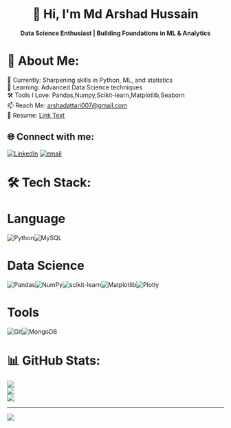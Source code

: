<div align="center">

# 👋 Hi, I'm Md Arshad Hussain  
**Data Science Enthusiast | Building Foundations in ML & Analytics**

</div>

# 💫 About Me:
🔭 Currently: Sharpening skills in Python, ML, and statistics<br>🌱 Learning: Advanced Data Science techniques<br>🛠️ Tools I Love: Pandas,Numpy,Scikit-learn,Matplotlib,Seaborn<br>📫 Reach Me: arshadattari007@gmail.com<br>📄 Resume: [Link Text](https://drive.google.com/file/d/1waVCe23rVF4NjUfGC9gR6Uwktp84qkko/view?usp=drive_link)



## 🌐 Connect with me:
[![LinkedIn](https://img.shields.io/badge/LinkedIn-%230077B5.svg?logo=linkedin&logoColor=white)](https://linkedin.com/in/https://www.linkedin.com/in/md-arshad-hussain-a1529a362/) [![email](https://img.shields.io/badge/Email-D14836?logo=gmail&logoColor=white)](mailto:arshadattari007@gmail.com) 

# 🛠️ Tech Stack:
# Language
![Python](https://img.shields.io/badge/python-3670A0?style=for-the-badge&logo=python&logoColor=ffdd54)![MySQL](https://img.shields.io/badge/mysql-4479A1.svg?style=for-the-badge&logo=mysql&logoColor=white)
# Data Science
![Pandas](https://img.shields.io/badge/pandas-%23150458.svg?style=for-the-badge&logo=pandas&logoColor=white)![NumPy](https://img.shields.io/badge/numpy-%23013243.svg?style=for-the-badge&logo=numpy&logoColor=white)![scikit-learn](https://img.shields.io/badge/scikit--learn-%23F7931E.svg?style=for-the-badge&logo=scikit-learn&logoColor=white)![Matplotlib](https://img.shields.io/badge/Matplotlib-%23ffffff.svg?style=for-the-badge&logo=Matplotlib&logoColor=black)![Plotly](https://img.shields.io/badge/Plotly-%233F4F75.svg?style=for-the-badge&logo=plotly&logoColor=white)
# Tools
 ![Git](https://img.shields.io/badge/git-%23F05033.svg?style=for-the-badge&logo=git&logoColor=white)![MongoDB](https://img.shields.io/badge/MongoDB-%234ea94b.svg?style=for-the-badge&logo=mongodb&logoColor=white)
# 📊 GitHub Stats:
![](https://github-readme-stats.vercel.app/api?username=arshad377&theme=dark&hide_border=false&include_all_commits=false&count_private=false)<br/>
![](https://nirzak-streak-stats.vercel.app/?user=arshad377&theme=dark&hide_border=false)<br/>
![](https://github-readme-stats.vercel.app/api/top-langs/?username=arshad377&theme=dark&hide_border=false&include_all_commits=false&count_private=false&layout=compact)

---
[![](https://visitcount.itsvg.in/api?id=arshad377&icon=0&color=0)](https://visitcount.itsvg.in)
